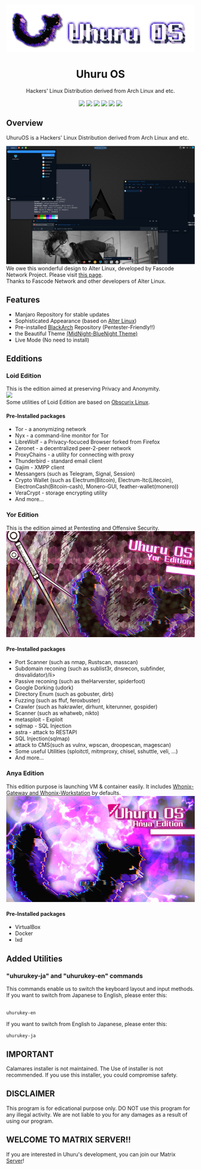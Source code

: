 <p align="center">
    <img src="../images/logo/UhuruOS_logo.png" alt="Uhuru OS logo">
</p>
<h1 align="center">Uhuru OS</h1>
<p align="center">
  <a> Hackers' Linux Distribution derived from Arch Linux and etc.<br> </a>
  <br>
  <img src="https://img.shields.io/badge/base-Archlinux-1793AD.svg?logo=archlinux&style=popout">
  <img src="https://img.shields.io/github/stars/infoengine1337/uhuruos?color=yellow&style=popout&logo=github%22">
  <img src="https://img.shields.io/github/forks/infoengine1337/uhuruos?color=blue&style=popout&logo=github%22">
  <img src="https://img.shields.io/github/last-commit/infoengine1337/uhuruos?color=green&style=popout">
  <img src="https://img.shields.io/github/repo-size/infoengine1337/uhuruos?color=red&style=popout">
  <img src="https://img.shields.io/tokei/lines/github/infoengine1337/uhuruos?color=orange&style=popout">



</p>

Overview
--------

UhuruOS is a Hackers' Linux Distribution derived from Arch Linux and etc.  
  
![](../images/screenshot/UhuruOS_screenshot.png)  
We owe this wonderful design to Alter Linux, developed by Fascode Network Project. Please visit [this page](https://github.com/FascodeNet/alterlinux).  
Thanks to Fascode Network and other developers of Alter Linux.

Features
--------

*   Manjaro Repository for stable updates
*   Sophisticated Appearance (based on [Alter Linux](https://github.com/FascodeNet/alterlinux))
*   Pre-installed [BlackArch](https://blackarch.org/tools.html) Repository (Pentester-Friendly!!)
*   the Beautiful Theme [(MidNight-BlueNight Theme)](https://github.com/i-mint/midnight)
*   Live Mode (No need to install)


Edditions
---------

### Loid Edition

This is the edition aimed at preserving Privacy and Anonymity.  
![](../images/wallpapers/uhuru_loid.png)  
Some utilities of Loid Edition are based on [Obscurix Linux](https://github.com/Obscurix/Obscurix).  

#### Pre-Installed packages

*   Tor - a anonymizing network
*   Nyx - a command-line monitor for Tor
*   LibreWolf - a Privacy-focuced Browser forked from Firefox
*   Zeronet - a decentralized peer-2-peer network
*   ProxyChains - a utility for connecting with proxy
*   Thunderbird - standard email client
*   Gajim - XMPP client
*   Messangers (such as Telegram, Signal, Session)
*   Crypto Wallet (such as Electrum(Bitcoin), Electrum-ltc(Litecoin), ElectronCash(Bitcoin-cash), Monero-GUI, feather-wallet(monero))
*   VeraCrypt - storage encrypting utility
*   And more...

### Yor Edition

This is the edition aimed at Pentesting and Offensive Security.  
![](../images/wallpapers/uhuru_yor.png)  

#### Pre-Installed packages

*   Port Scanner (such as nmap, Rustscan, masscan)
*   Subdomain reconing (such as sublist3r, dnsrecon, subfinder, dnsvalidator)/li>
*   Passive reconing (such as theHarverster, spiderfoot)
*   Google Dorking (udork)
*   Directory Enum (such as gobuster, dirb)
*   Fuzzing (such as ffuf, feroxbuster)
*   Crawler (such as hakrawler, dirhunt, kiterunner, gospider)
*   Scanner (such as whatweb, nikto)
*   metasploit - Exploit
*   sqlmap - SQL Injection
*   astra - attack to RESTAPI
*   SQL Injection(sqlmap)
*   attack to CMS(such as vulnx, wpscan, droopescan, magescan)
*   Some useful Utilities (sploitctl, mitmproxy, chisel, sshuttle, veli, ...)
*   And more...

### Anya Edition

This edition purpose is launching VM & container easily.
It includes [Whonix-Gateway and Whonix-Workstation](https://www.whonix.org/wiki/VirtualBox) by defaults.
![](../images/wallpapers/uhuru_anya.png)  

#### Pre-Installed packages

*   VirtualBox
*   Docker
*   lxd

Added Utilities
---------------

### "uhurukey-ja" and "uhurukey-en" commands

This commands enable us to switch the keyboard layout and input methods.  
If you want to switch from Japanese to English, please enter this: 
```

uhurukey-en

```

If you want to switch from English to Japanese, please enter this:

```
uhurukey-ja

```

IMPORTANT
---------

Calamares installer is not maintained.
The Use of installer is not recommended.
If you use this installer, you could compromise safety.


DISCLAIMER
-------

This program is for edicational purpose only.
DO NOT use this program for any illegal activity.
We are not liable to you for any damages as a result of using our program.


WELCOME TO MATRIX SERVER!!
--------------------------

If you are interested in Uhuru's development, you can join our Matrix [Server](https://matrix.to/#/#uhuruos.privex.io)!
